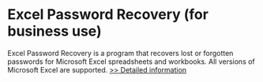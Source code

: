 # Excel Password Recovery (for business use)
Excel Password Recovery is a program that recovers lost or forgotten passwords for Microsoft Excel spreadsheets and workbooks. All versions of Microsoft Excel are supported.
[>> Detailed information](https://secure.shareit.com/shareit/product.html?productid=300106899&affiliateid=200057808)